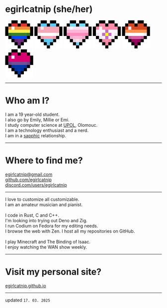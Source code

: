 # egirlcatnip (she/her)

![Rainbow](/assets/img/hearts/rainbow.webp)
![Transgender](/assets/img/hearts/trans.webp)
![Transfemme](/assets/img/hearts/transfemme.webp)
![Sapphic](/assets/img/hearts/sapphic.webp)
![Lesbian](/assets/img/hearts/lesbian.webp)
![Bisexual](/assets/img/hearts/bisexual.webp)

---

# Who am I?

I am a 19 year-old student.
<br>
I also go by Emily, Millie or Emi.
<br>
I study computer science at [UPOL](https://inf.upol.cz), Olomouc.
<br>
I am a technology enthusiast and a nerd.
<br>
I am in a [sapphic](https://en.wikipedia.org/wiki/Sapphism) relationship.
<br>

---

# Where to find me?
[egirlcatnip@gmail.com](mailto:egirlcatnip@gmail.com)
<br>
[github.com/egirlcatnip](https://github.com/egirlcatnip)
<br>
[discord.com/users/egirlcatnip](https://discord.com/users/egirlcatnip)
<br>

---
I love to customize all customizable.
<br>
I am an amateur musician and pianist.
<br>
<br>
I code in Rust, C and C++.
<br>
I'm looking into trying out Deno and Zig.
<br>
I run Codium on Fedora for my editing needs.
<br>
I browse the web with Zen. I host all my repositories on GitHub.
<br>
<br>
I play Minecraft and The Binding of Isaac.
<br>
I enjoy watching the WAN show weekly.
<br>

---

# Visit my personal site?
[egirlcatnip.github.io](https://egirlcatnip.github.io/)

---

updated `17. 03. 2025`
